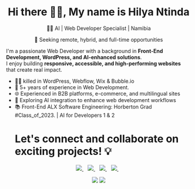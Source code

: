 <p align="center">
  <h1 align='center'>Hi there 👋🏾, My name is Hilya Ntinda</h1> 
  <p align="center"> 👨‍💻 AI | Web Developer Specialist | Namibia </p>
  <p align="center"> 🚀 Seeking remote, hybrid, and full-time opportunities </p>

I'm a passionate Web Developer with a background in **Front-End Development, WordPress, and AI-enhanced solutions**.  
I enjoy building **responsive, accessible, and high-performing websites** that create real impact.  

- 👨‍💻 killed in WordPress, Webflow, Wix & Bubble.io  <br>
- 🌟 5+ years of experience in Web Development. <br>
- 🌐 Experienced in B2B platforms, e-commerce, and multilingual sites <br>
- 🤖 Exploring AI integration to enhance web development workflows <br>
- 📚  Front-End ALX Software Engineering: Horberton Grad #Class_of_2023. | AI for Developers 1 & 2 <br>
    <h1 align="left"> Let's connect and collaborate on exciting projects! 💡 </h1>


<p align='center'>
<a href="https://wa.me/+264813867303?text=Hello Hilya" target="_blank">
  <img src="https://img.shields.io/badge/WHATSAPP-%2325D366.svg?&style=for-the-badge&logo=whatsapp&logoColor=white" />
</a>&nbsp;&nbsp;
<a href="https://twitter.com/tuu_kuku" target="_blank">
  <img src="https://img.shields.io/badge/twitter-%231DA1F2.svg?&style=for-the-badge&logo=twitter&logoColor=white" />
</a>&nbsp;&nbsp;
<a href="https://www.linkedin.com/in/hilya-ntinda-910487143/" target="_blank">
  <img src="https://img.shields.io/badge/linkedin-%230077B5.svg?&style=for-the-badge&logo=linkedin&logoColor=white" />
</a>&nbsp;&nbsp;
<a href="mailto:ntindahilyai@gmail.com" target="_blank">
  <img src="https://img.shields.io/badge/email me-%23D14836.svg?&style=for-the-badge&logo=gmail&logoColor=white" />
</a>&nbsp;&nbsp;
  
  <p align = "center">
  <img src = "https://github-readme-stats.vercel.app/api?username=Hilya02&show_icons=true&theme=tokyonight&line_height=27">
  <img src = "https://github-readme-stats.vercel.app/api/top-langs/?username=Hilya02&theme=tokyonight">
</p>
</p>
 
